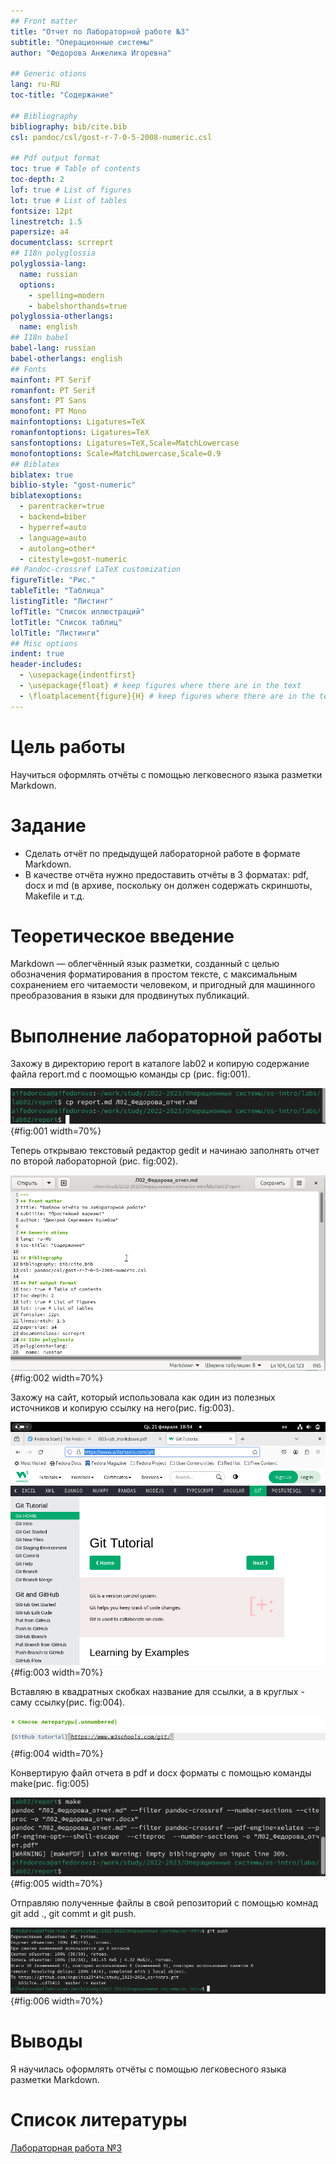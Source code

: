 ```yaml
---
## Front matter
title: "Отчет по Лабораторной работе №3"
subtitle: "Операционные системы"
author: "Федорова Анжелика Игоревна"

## Generic otions
lang: ru-RU
toc-title: "Содержание"

## Bibliography
bibliography: bib/cite.bib
csl: pandoc/csl/gost-r-7-0-5-2008-numeric.csl

## Pdf output format
toc: true # Table of contents
toc-depth: 2
lof: true # List of figures
lot: true # List of tables
fontsize: 12pt
linestretch: 1.5
papersize: a4
documentclass: scrreprt
## I18n polyglossia
polyglossia-lang:
  name: russian
  options:
	- spelling=modern
	- babelshorthands=true
polyglossia-otherlangs:
  name: english
## I18n babel
babel-lang: russian
babel-otherlangs: english
## Fonts
mainfont: PT Serif
romanfont: PT Serif
sansfont: PT Sans
monofont: PT Mono
mainfontoptions: Ligatures=TeX
romanfontoptions: Ligatures=TeX
sansfontoptions: Ligatures=TeX,Scale=MatchLowercase
monofontoptions: Scale=MatchLowercase,Scale=0.9
## Biblatex
biblatex: true
biblio-style: "gost-numeric"
biblatexoptions:
  - parentracker=true
  - backend=biber
  - hyperref=auto
  - language=auto
  - autolang=other*
  - citestyle=gost-numeric
## Pandoc-crossref LaTeX customization
figureTitle: "Рис."
tableTitle: "Таблица"
listingTitle: "Листинг"
lofTitle: "Список иллюстраций"
lotTitle: "Список таблиц"
lolTitle: "Листинги"
## Misc options
indent: true
header-includes:
  - \usepackage{indentfirst}
  - \usepackage{float} # keep figures where there are in the text
  - \floatplacement{figure}{H} # keep figures where there are in the text
---
```


# Цель работы

Научиться оформлять отчёты с помощью легковесного языка разметки Markdown.

# Задание

- Сделать отчёт по предыдущей лабораторной работе в формате Markdown.
- В качестве отчёта нужно предоставить отчёты в 3 форматах: pdf, docx и md (в архиве,
поскольку он должен содержать скриншоты, Makefile и т.д.

# Теоретическое введение

Markdown — облегчённый язык разметки, созданный с целью обозначения форматирования в простом тексте, с максимальным сохранением его читаемости человеком, и пригодный для машинного преобразования в языки для продвинутых публикаций.

# Выполнение лабораторной работы

Захожу в директорию report в каталоге lab02  и копирую содержание файла report.md с поомощью команды cp (рис. fig:001).

![](image/1.png){#fig:001 width=70%}

Теперь открываю текстовый редактор gedit и начинаю заполнять отчет по второй лабораторной (рис. fig:002). 

![](image/2.png){#fig:002 width=70%}

Захожу на сайт, который использовала как один из полезных источников и копирую ссылку на него(рис. fig:003).

![](image/3.png){#fig:003 width=70%}

Вставляю в квадратных скобках название для ссылки, а в круглых - саму ссылку(рис. fig:004).

![](image/4.png){#fig:004 width=70%}

Конвертирую файл отчета в pdf и docx форматы с помощью команды make(рис. fig:005)

![](image/5.png){#fig:005 width=70%}

Отправляю полученные файлы в свой репозиторий с помощью комнад git add ., git commt и git push.

![](image/6.png){#fig:006 width=70%}

# Выводы

Я научилась оформлять отчёты с помощью легковесного языка разметки Markdown.

# Список литературы

[Лабораторная работа №3](https://esystem.rudn.ru/pluginfile.php/2288079/mod_resource/content/3/003-lab_markdown.pdf)

